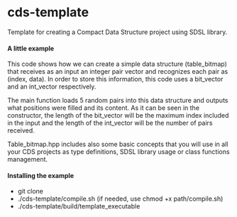 # cds-template

Template for creating a Compact Data Structure project using SDSL library.


#### A little example

This code shows how we can create a simple data structure (table_bitmap) that receives as an input an integer pair vector and recognizes each pair as (index, data). In order to store this information, this code uses a bit_vector and an int_vector respectively.

The main function loads 5 random pairs into this data structure  and outputs what positions were filled and its content. As it can be seen in the constructor, the length of the bit_vector will be the maximum index included in the input and the length of the int_vector will be the number of pairs received. 

Table_bitmap.hpp includes also some basic concepts that you will use in all your CDS projects as type definitions, SDSL library usage or class functions management.

#### Installing the example

- git clone 
- ./cds-template/compile.sh (if needed, use chmod +x path/compile.sh)
- ./cds-template/build/template_executable
